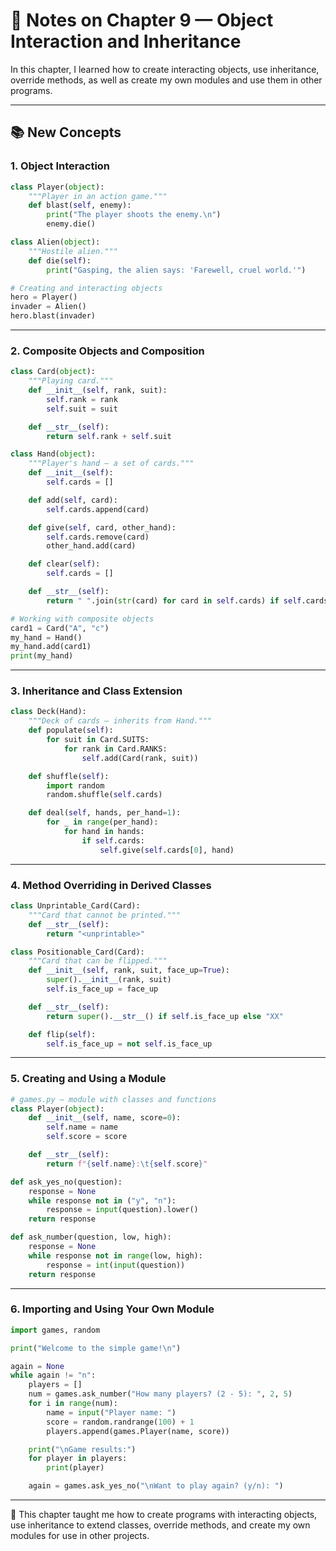# 📝 Notes on Chapter 9 — Object Interaction and Inheritance

In this chapter, I learned how to create interacting objects, use inheritance, override methods, as well as create my own modules and use them in other programs.

---

## 📚 New Concepts

### 1. Object Interaction

```python
class Player(object):
    """Player in an action game."""
    def blast(self, enemy):
        print("The player shoots the enemy.\n")
        enemy.die()

class Alien(object):
    """Hostile alien."""
    def die(self):
        print("Gasping, the alien says: 'Farewell, cruel world.'")

# Creating and interacting objects
hero = Player()
invader = Alien()
hero.blast(invader)
````

---

### 2. Composite Objects and Composition

```python
class Card(object):
    """Playing card."""
    def __init__(self, rank, suit):
        self.rank = rank
        self.suit = suit

    def __str__(self):
        return self.rank + self.suit

class Hand(object):
    """Player's hand — a set of cards."""
    def __init__(self):
        self.cards = []

    def add(self, card):
        self.cards.append(card)

    def give(self, card, other_hand):
        self.cards.remove(card)
        other_hand.add(card)

    def clear(self):
        self.cards = []

    def __str__(self):
        return " ".join(str(card) for card in self.cards) if self.cards else "<empty>"

# Working with composite objects
card1 = Card("A", "c")
my_hand = Hand()
my_hand.add(card1)
print(my_hand)
```

---

### 3. Inheritance and Class Extension

```python
class Deck(Hand):
    """Deck of cards — inherits from Hand."""
    def populate(self):
        for suit in Card.SUITS:
            for rank in Card.RANKS:
                self.add(Card(rank, suit))

    def shuffle(self):
        import random
        random.shuffle(self.cards)

    def deal(self, hands, per_hand=1):
        for _ in range(per_hand):
            for hand in hands:
                if self.cards:
                    self.give(self.cards[0], hand)
```

---

### 4. Method Overriding in Derived Classes

```python
class Unprintable_Card(Card):
    """Card that cannot be printed."""
    def __str__(self):
        return "<unprintable>"

class Positionable_Card(Card):
    """Card that can be flipped."""
    def __init__(self, rank, suit, face_up=True):
        super().__init__(rank, suit)
        self.is_face_up = face_up

    def __str__(self):
        return super().__str__() if self.is_face_up else "XX"

    def flip(self):
        self.is_face_up = not self.is_face_up
```

---

### 5. Creating and Using a Module

```python
# games.py — module with classes and functions
class Player(object):
    def __init__(self, name, score=0):
        self.name = name
        self.score = score

    def __str__(self):
        return f"{self.name}:\t{self.score}"

def ask_yes_no(question):
    response = None
    while response not in ("y", "n"):
        response = input(question).lower()
    return response

def ask_number(question, low, high):
    response = None
    while response not in range(low, high):
        response = int(input(question))
    return response
```

---

### 6. Importing and Using Your Own Module

```python
import games, random

print("Welcome to the simple game!\n")

again = None
while again != "n":
    players = []
    num = games.ask_number("How many players? (2 - 5): ", 2, 5)
    for i in range(num):
        name = input("Player name: ")
        score = random.randrange(100) + 1
        players.append(games.Player(name, score))

    print("\nGame results:")
    for player in players:
        print(player)

    again = games.ask_yes_no("\nWant to play again? (y/n): ")
```

---

📌 This chapter taught me how to create programs with interacting objects, use inheritance to extend classes, override methods, and create my own modules for use in other projects.
